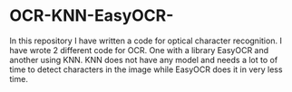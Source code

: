 # OCR-KNN-EasyOCR-
In this repository I have written a code for optical character recognition. I have wrote 2 different code for OCR. One with a library EasyOCR and another using KNN. KNN does not have any model and needs a lot to of time to detect characters in the image while EasyOCR does it in very less time. 
